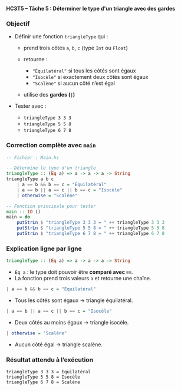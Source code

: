 **HC3T5 – Tâche 5 : Déterminer le type d'un triangle avec des gardes**

###  Objectif

* Définir une fonction `triangleType` qui :

  * prend trois côtés `a`, `b`, `c` (type `Int` ou `Float`)
  * retourne :

    * `"Équilatéral"` si tous les côtés sont égaux
    * `"Isocèle"` si exactement deux côtés sont égaux
    * `"Scalène"` si aucun côté n’est égal
  * utilise des **gardes (`|`)**

* Tester avec :

  * `triangleType 3 3 3`
  * `triangleType 5 5 8`
  * `triangleType 6 7 8`

###  Correction complète avec `main`

```haskell
-- Fichier : Main.hs

-- Détermine le type d'un triangle
triangleType :: (Eq a) => a -> a -> a -> String
triangleType a b c
    | a == b && b == c = "Équilatéral"
    | a == b || a == c || b == c = "Isocèle"
    | otherwise = "Scalène"

-- Fonction principale pour tester
main :: IO ()
main = do
    putStrLn $ "triangleType 3 3 3 = " ++ triangleType 3 3 3
    putStrLn $ "triangleType 5 5 8 = " ++ triangleType 5 5 8
    putStrLn $ "triangleType 6 7 8 = " ++ triangleType 6 7 8
```

###  Explication ligne par ligne

```haskell
triangleType :: (Eq a) => a -> a -> a -> String
```

* `Eq a` : le type doit pouvoir être **comparé avec `==`**.
* La fonction prend trois valeurs `a` et retourne une chaîne.

```haskell
| a == b && b == c = "Équilatéral"
```

* Tous les côtés sont égaux → triangle équilatéral.

```haskell
| a == b || a == c || b == c = "Isocèle"
```

* Deux côtés au moins égaux → triangle isocèle.

```haskell
| otherwise = "Scalène"
```

* Aucun côté égal → triangle scalène.

### Résultat attendu à l’exécution

```
triangleType 3 3 3 = Équilatéral
triangleType 5 5 8 = Isocèle
triangleType 6 7 8 = Scalène
